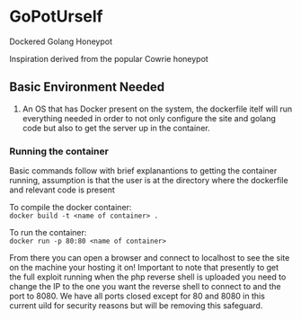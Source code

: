 # GoPotUrself
Dockered Golang Honeypot

Inspiration derived from the popular Cowrie honeypot

## Basic Environment Needed
1. An OS that has Docker present on the system, the dockerfile itelf will run everything needed in order to not only configure the site and golang code but also to get the server up in the container. 

### Running the container

Basic commands follow with brief explanantions to getting the container running, assumption is that the user is at the directory where the dockerfile and relevant code is present

To compile the docker container:   
```` docker build -t <name of container> . ````

To run the container:   
```` docker run -p 80:80 <name of container> ````

From there you can open a browser and connect to localhost to see the site on the machine your hosting it on!
Important to note that presently to get the full exploit running when the php reverse shell is uploaded you need to change the IP to the one you want the reverse shell to connect to and the port to 8080. We have all ports closed except for 80 and 8080 in this current uild for security reasons but will be removing this safeguard. 

